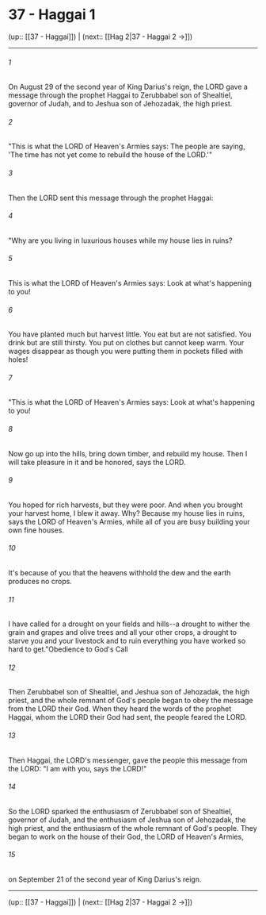 # 37 - Haggai 1

(up:: [[37 - Haggai]]) | (next:: [[Hag 2|37 - Haggai 2 →]])

***


###### 1 
On August 29 of the second year of King Darius's reign, the LORD gave a message through the prophet Haggai to Zerubbabel son of Shealtiel, governor of Judah, and to Jeshua son of Jehozadak, the high priest. 

###### 2 
"This is what the LORD of Heaven's Armies says: The people are saying, 'The time has not yet come to rebuild the house of the LORD.'" 

###### 3 
Then the LORD sent this message through the prophet Haggai: 

###### 4 
"Why are you living in luxurious houses while my house lies in ruins? 

###### 5 
This is what the LORD of Heaven's Armies says: Look at what's happening to you! 

###### 6 
You have planted much but harvest little. You eat but are not satisfied. You drink but are still thirsty. You put on clothes but cannot keep warm. Your wages disappear as though you were putting them in pockets filled with holes! 

###### 7 
"This is what the LORD of Heaven's Armies says: Look at what's happening to you! 

###### 8 
Now go up into the hills, bring down timber, and rebuild my house. Then I will take pleasure in it and be honored, says the LORD. 

###### 9 
You hoped for rich harvests, but they were poor. And when you brought your harvest home, I blew it away. Why? Because my house lies in ruins, says the LORD of Heaven's Armies, while all of you are busy building your own fine houses. 

###### 10 
It's because of you that the heavens withhold the dew and the earth produces no crops. 

###### 11 
I have called for a drought on your fields and hills--a drought to wither the grain and grapes and olive trees and all your other crops, a drought to starve you and your livestock and to ruin everything you have worked so hard to get."Obedience to God's Call 

###### 12 
Then Zerubbabel son of Shealtiel, and Jeshua son of Jehozadak, the high priest, and the whole remnant of God's people began to obey the message from the LORD their God. When they heard the words of the prophet Haggai, whom the LORD their God had sent, the people feared the LORD. 

###### 13 
Then Haggai, the LORD's messenger, gave the people this message from the LORD: "I am with you, says the LORD!" 

###### 14 
So the LORD sparked the enthusiasm of Zerubbabel son of Shealtiel, governor of Judah, and the enthusiasm of Jeshua son of Jehozadak, the high priest, and the enthusiasm of the whole remnant of God's people. They began to work on the house of their God, the LORD of Heaven's Armies, 

###### 15 
on September 21 of the second year of King Darius's reign.

***

(up:: [[37 - Haggai]]) | (next:: [[Hag 2|37 - Haggai 2 →]])
